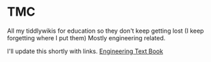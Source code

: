 # TMC

All my tiddlywikis for education so they don't keep getting lost
(I keep forgetting where I put them)
Mostly engineering related.

I'll update this shortly with links.
[Engineering Text Book](https://tmc.stephenteacher.com/txtbook.html)

